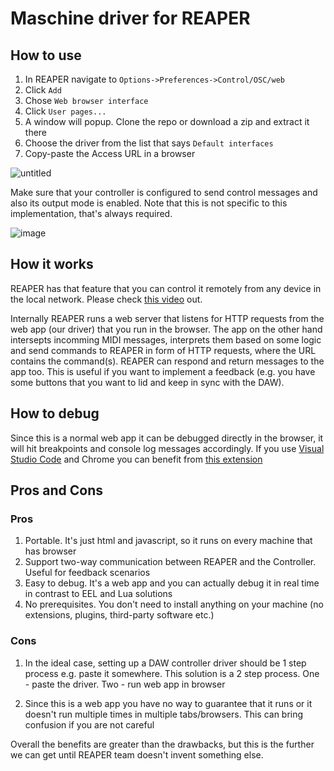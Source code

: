 # Maschine driver for REAPER

## How to use

1. In REAPER navigate to `Options->Preferences->Control/OSC/web`
2. Click `Add`
3. Chose `Web browser interface`
4. Click `User pages...`
5. A window will popup. Clone the repo or download a zip and extract it there
6. Choose the driver from the list that says `Default interfaces`
7. Copy-paste the Access URL in a browser

![untitled](https://user-images.githubusercontent.com/3126733/50609072-5185ee00-0ed7-11e9-8fbb-d74e979a3410.png)

Make sure that your controller is configured to send control messages and also its output mode is enabled. Note that this is not specific
to this implementation, that's always required.

![image](https://user-images.githubusercontent.com/3126733/50609231-bf321a00-0ed7-11e9-9d2c-e1e896aad763.png)

## How it works

REAPER has that feature that you can control it remotely from any device in the local network. 
Please check [this video](https://youtu.be/CkMAj8CpvIU) out. 

Internally REAPER runs a web server that listens for HTTP requests from the web app (our driver) that you run in the browser.
The app on the other hand intersepts incomming MIDI messages, interprets them based on some logic and send commands to REAPER in form of
HTTP requests, where the URL contains the command(s). REAPER can respond and return messages to the app too. This is useful if you want 
to implement a feedback (e.g. you have some buttons that you want to lid and keep in sync with the DAW).

## How to debug

Since this is a normal web app it can be debugged directly in the browser, it will hit breakpoints and console log messages accordingly.
If you use [Visual Studio Code](https://code.visualstudio.com/) and Chrome you can benefit from 
[this extension](https://code.visualstudio.com/blogs/2016/02/23/introducing-chrome-debugger-for-vs-code) 

## Pros and Cons

### Pros

1. Portable. It's just html and javascript, so it runs on every machine that has browser
2. Support two-way communication between REAPER and the Controller. Useful for feedback scenarios
2. Easy to debug. It's a web app and you can actually debug it in real time in contrast to EEL and Lua solutions
3. No prerequisites. You don't need to install anything on your machine (no extensions, plugins, third-party software etc.)

### Cons

1. In the ideal case, setting up a DAW controller driver should be 1 step process e.g. paste it somewhere. This solution is a 2
step process. One - paste the driver. Two - run web app in browser

2. Since this is a web app you have no way to guarantee that it runs or it doesn't run multiple times in multiple tabs/browsers.
This can bring confusion if you are not careful

Overall the benefits are greater than the drawbacks, but this is the further we can get until REAPER team doesn't invent something else.
